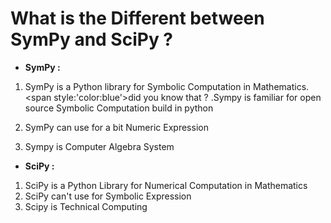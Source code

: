 # What is the Different between SymPy and SciPy ?

- **SymPy :**
1. SymPy is a Python library for Symbolic Computation in Mathematics.
   <span style:'color:blue'>did you know that ? .Sympy is familiar for open source Symbolic Computation build in python</span>

2. SymPy can use for a bit Numeric Expression
3. Sympy is Computer Algebra System


- **SciPy :**
1. SciPy is a Python Library for Numerical Computation in Mathematics
2. SciPy can't use for Symbolic Expression
3. Scipy is Technical Computing
